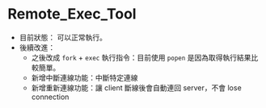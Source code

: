 # Remote_Exec_Tool


- 目前狀態：
	可以正常執行。
- 後續改進：
	- 之後改成 `fork` + `exec` 執行指令：目前使用 `popen` 是因為取得執行結果比較簡單。
	- 新增中斷連線功能：中斷特定連線
	- 新增重新連線功能：讓 client 斷線後會自動連回 server，不會 lose connection
